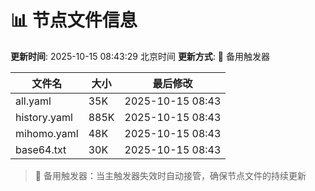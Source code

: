 # 📊 节点文件信息

**更新时间**: 2025-10-15 08:43:29 北京时间
**更新方式**: 🔄 备用触发器

| 文件名 | 大小 | 最后修改 |
|--------|------|----------|
| all.yaml | 35K | 2025-10-15 08:43 |
| history.yaml | 885K | 2025-10-15 08:43 |
| mihomo.yaml | 48K | 2025-10-15 08:43 |
| base64.txt | 30K | 2025-10-15 08:43 |

> 🔄 备用触发器：当主触发器失效时自动接管，确保节点文件的持续更新
